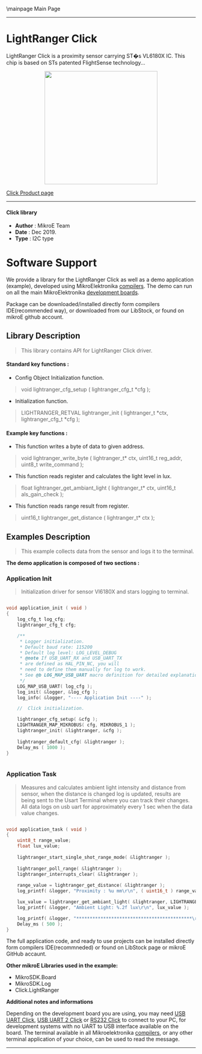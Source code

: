 \mainpage Main Page
 
 

---
# LightRanger Click

LightRanger Click is a proximity sensor carrying ST�s VL6180X IC. This chip is based on STs patented FlightSense technology...

<p align="center">
  <img src="https://download.mikroe.com/images/click_for_ide/lightranger_click.png" height=300px>
</p>

[Click Product page](https://www.mikroe.com/lightranger-click)

---


#### Click library 

- **Author**        : MikroE Team
- **Date**          : Dec 2019.
- **Type**          : I2C type


# Software Support

We provide a library for the LightRanger Click 
as well as a demo application (example), developed using MikroElektronika 
[compilers](https://shop.mikroe.com/compilers). 
The demo can run on all the main MikroElektronika [development boards](https://shop.mikroe.com/development-boards).

Package can be downloaded/installed directly form compilers IDE(recommended way), or downloaded from our LibStock, or found on mikroE github account. 

## Library Description

> This library contains API for LightRanger Click driver.

#### Standard key functions :

- Config Object Initialization function.
> void lightranger_cfg_setup ( lightranger_cfg_t *cfg ); 
 
- Initialization function.
> LIGHTRANGER_RETVAL lightranger_init ( lightranger_t *ctx, lightranger_cfg_t *cfg );


#### Example key functions :

- This function writes a byte of data to given address.
> void lightranger_write_byte ( lightranger_t* ctx, uint16_t reg_addr, uint8_t write_command );
 
- This function reads register and calculates the light level in lux.
> float lightranger_get_ambiant_light ( lightranger_t* ctx, uint16_t als_gain_check );

- This function reads range result from register.
> uint16_t lightranger_get_distance ( lightranger_t* ctx );

## Examples Description

> This example collects data from the sensor and logs it to the terminal.


**The demo application is composed of two sections :**

### Application Init 

> Initialization driver for sensor Vl6180X and stars logging to terminal.

```c

void application_init ( void )
{
    log_cfg_t log_cfg;
    lightranger_cfg_t cfg;

    /** 
     * Logger initialization.
     * Default baud rate: 115200
     * Default log level: LOG_LEVEL_DEBUG
     * @note If USB_UART_RX and USB_UART_TX 
     * are defined as HAL_PIN_NC, you will 
     * need to define them manually for log to work. 
     * See @b LOG_MAP_USB_UART macro definition for detailed explanation.
     */
    LOG_MAP_USB_UART( log_cfg );
    log_init( &logger, &log_cfg );
    log_info( &logger, "---- Application Init ----" );

    //  Click initialization.

    lightranger_cfg_setup( &cfg );
    LIGHTRANGER_MAP_MIKROBUS( cfg, MIKROBUS_1 );
    lightranger_init( &lightranger, &cfg );
    
    lightranger_default_cfg( &lightranger );
    Delay_ms ( 1000 );
}
  
```

### Application Task

> Measures and calculates ambient light intensity and distance from sensor,
> when the distance is changed log is updated,
> results are being sent to the Usart Terminal where you can track their changes.
> All data logs on usb uart for approximately every 1 sec when the data value changes.

```c

void application_task ( void )
{
    uint8_t range_value;
    float lux_value;
    
    lightranger_start_single_shot_range_mode( &lightranger );
    
    lightranger_poll_range( &lightranger );
    lightranger_interrupts_clear( &lightranger );
    
    range_value = lightranger_get_distance( &lightranger );
    log_printf( &logger, "Proximity : %u mm\r\n", ( uint16_t ) range_value );

    lux_value = lightranger_get_ambiant_light( &lightranger, LIGHTRANGER_CMD_GAIN_1X );
    log_printf( &logger, "Ambient Light: %.2f lux\r\n", lux_value );

    log_printf( &logger, "*******************************************\r\n" );
    Delay_ms ( 500 );
}

```


The full application code, and ready to use projects can be  installed directly form compilers IDE(recommneded) or found on LibStock page or mikroE GitHub accaunt.

**Other mikroE Libraries used in the example:** 

- MikroSDK.Board
- MikroSDK.Log
- Click.LightRanger

**Additional notes and informations**

Depending on the development board you are using, you may need 
[USB UART Click](https://shop.mikroe.com/usb-uart-click), 
[USB UART 2 Click](https://shop.mikroe.com/usb-uart-2-click) or 
[RS232 Click](https://shop.mikroe.com/rs232-click) to connect to your PC, for 
development systems with no UART to USB interface available on the board. The 
terminal available in all Mikroelektronika 
[compilers](https://shop.mikroe.com/compilers), or any other terminal application 
of your choice, can be used to read the message.



---
